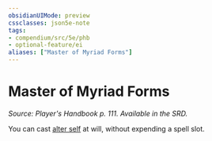```yaml
---
obsidianUIMode: preview
cssclasses: json5e-note
tags:
- compendium/src/5e/phb
- optional-feature/ei
aliases: ["Master of Myriad Forms"]
---
```

# Master of Myriad Forms
*Source: Player's Handbook p. 111. Available in the SRD.* 

You can cast [alter self](../../spells/alter-self.md#) at will, without expending a spell slot.